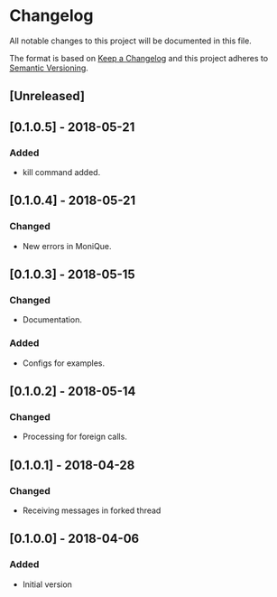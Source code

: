 # Changelog
All notable changes to this project will be documented in this file.

The format is based on [Keep a Changelog](http://keepachangelog.com/en/1.0.0/)
and this project adheres to [Semantic Versioning](http://semver.org/spec/v2.0.0.html).

## [Unreleased]

## [0.1.0.5] - 2018-05-21
### Added
- kill command added.

## [0.1.0.4] - 2018-05-21
### Changed
- New errors in MoniQue.

## [0.1.0.3] - 2018-05-15
### Changed
- Documentation.
### Added
- Configs for examples.

## [0.1.0.2] - 2018-05-14
### Changed
- Processing for foreign calls.

## [0.1.0.1] - 2018-04-28
### Changed
- Receiving messages in forked thread

## [0.1.0.0] - 2018-04-06
### Added
- Initial version
